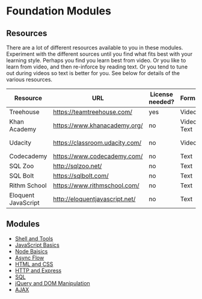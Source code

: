 # Foundation Modules

## Resources

There are a lot of different resources available to you in these modules. Experiment with the different sources until you find what fits best with your learning style. Perhaps you find you learn best from video. Or you like to learn from video, and then re-inforce by reading text. Or you tend to tune out during videos so text is better for you. See below for details of the various resources.

| Resource            | URL                                  | License needed? | Format       | Exercises    |
| ------------------- | ------------------------------------ | --------------- | ------------ | ------------ |
| Treehouse           | https://teamtreehouse.com/         | yes             | Video        | Interactive  |
| Khan Academy        | https://www.khanacademy.org/       | no              | Video / Text | Interactive  |
| Udacity             | https://classroom.udacity.com/     | no              | Video        | Video / Text |
| Codecademy          | https://www.codecademy.com/        | no              | Text         | Interactive  |
| SQL Zoo             | http://sqlzoo.net/                 | no              | Text         | Interactive  |
| SQL Bolt            | https://sqlbolt.com/               | no              | Text         | Interactive  |
| Rithm School        | https://www.rithmschool.com/       | no              | Text         | Text         |
| Eloquent JavaScript | http://eloquentjavascript.net/     | no              | Text         | Text         |

## Modules

* [Shell and Tools](/Phases/Foundations/Modules/01-shell-and-tools/README.md)
* [JavaScript Basics](/Phases/Foundations/Modules/02-javascript-basics/README.md)
* [Node Baisics](/Phases/Foundations/Modules/03-node-basics/README.md)
* [Async Flow](/Phases/Foundations/Modules/04-async-flow/README.md)
* [HTML and CSS](/Phases/Foundations/Modules/05-html-and-css/README.md)
* [HTTP and Express](/Phases/Foundations/Modules/06-http-and-express/README.md)
* [SQL](/Phases/Foundations/Modules/07-sql/README.md)
* [jQuery and DOM Manipulation](/Phases/Foundations/Modules/08-jquery-and-dom-manipulation/README.md)
* [AJAX](/Phases/Foundations/Modules/09-ajax/README.md)

